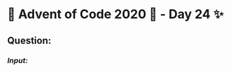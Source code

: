 # :christmas_tree: Advent of Code 2020 :christmas_tree: - Day 24 :sparkles:
## Question: 
>
>
>

### *Input:*

>
>
>
